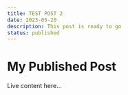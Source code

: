 ```yaml
---
title: TEST POST 2
date: 2023-05-20
description: This post is ready to go
status: published
---
```


# My Published Post

Live content here...
